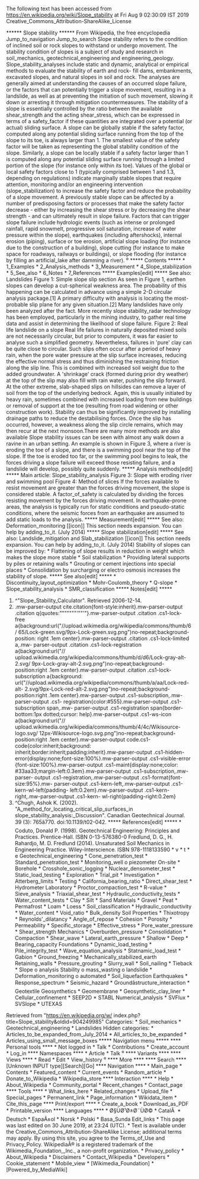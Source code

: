 The following text has been accessed from https://en.wikipedia.org/wiki/Slope_stability at Fri Aug 9 02:30:09 IST 2019
Creative_Commons_Attribution-ShareAlike_License




















****** Slope stability ******
From Wikipedia, the free encyclopedia
Jump_to_navigation Jump_to_search
Slope stability refers to the condition of inclined soil or rock slopes to
withstand or undergo movement. The stability condition of slopes is a subject
of study and research in soil_mechanics, geotechnical_engineering and
engineering_geology. Slope_stability_analyses include static and dynamic,
analytical or empirical methods to evaluate the stability of earth and rock-
fill dams, embankments, excavated slopes, and natural slopes in soil and rock.
The analyses are generally aimed at understanding the causes of an occurred
slope failure, or the factors that can potentially trigger a slope movement,
resulting in a landslide, as well as at preventing the initiation of such
movement, slowing it down or arresting it through mitigation countermeasures.
The stability of a slope is essentially controlled by the ratio between the
available shear_strength and the acting shear_stress, which can be expressed in
terms of a safety_factor if these quantities are integrated over a potential
(or actual) sliding surface. A slope can be globally stable if the safety
factor, computed along any potential sliding surface running from the top of
the slope to its toe, is always larger than 1. The smallest value of the safety
factor will be taken as representing the global stability condition of the
slope. Similarly, a slope can be locally stable if a safety factor larger than
1 is computed along any potential sliding surface running through a limited
portion of the slope (for instance only within its toe). Values of the global
or local safety factors close to 1 (typically comprised between 1 and 1.3,
depending on regulations) indicate marginally stable slopes that require
attention, monitoring and/or an engineering intervention (slope_stabilization)
to increase the safety factor and reduce the probability of a slope movement.
A previously stable slope can be affected by a number of predisposing factors
or processes that make the safety factor decrease - either by increasing the
shear stress or by decreasing the shear strength - and can ultimately result in
slope failure. Factors that can trigger slope failure include hydrologic events
(such as intense or prolonged rainfall, rapid snowmelt, progressive soil
saturation, increase of water pressure within the slope), earthquakes
(including aftershocks), internal erosion (piping), surface or toe erosion,
artificial slope loading (for instance due to the construction of a building),
slope cutting (for instance to make space for roadways, railways or buildings),
or slope flooding (for instance by filling an artificial_lake after damming a
river).
⁰
***** Contents *****
    * 1_Examples
    * 2_Analysis_methods
    * 3_Measurement
    * 4_Slope_stabilization
    * 5_See_also
    * 6_Notes
    * 7_References
***** Examples[edit] *****
See also: Landslides
Figure 1: Simple slope slip section
As seen in Figure 1, earthen slopes can develop a cut-spherical weakness area.
The probability of this happening can be calculated in advance using a simple
2-D circular analysis package.[1] A primary difficulty with analysis is
locating the most-probable slip plane for any given situation.[2] Many
landslides have only been analyzed after the fact. More recently slope
stability_radar technology has been employed, particularly in the mining
industry, to gather real time data and assist in determining the likelihood of
slope failure.
Figure 2: Real life landslide on a slope
Real life failures in naturally deposited mixed soils are not necessarily
circular, but prior to computers, it was far easier to analyse such a
simplified geometry. Nevertheless, failures in 'pure' clay can be quite close
to circular. Such slips often occur after a period of heavy rain, when the pore
water pressure at the slip surface increases, reducing the effective normal
stress and thus diminishing the restraining friction along the slip line. This
is combined with increased soil weight due to the added groundwater. A
'shrinkage' crack (formed during prior dry weather) at the top of the slip may
also fill with rain water, pushing the slip forward. At the other extreme,
slab-shaped slips on hillsides can remove a layer of soil from the top of the
underlying bedrock. Again, this is usually initiated by heavy rain, sometimes
combined with increased loading from new buildings or removal of support at the
toe (resulting from road widening or other construction work). Stability can
thus be significantly improved by installing drainage paths to reduce the
destabilising forces. Once the slip has occurred, however, a weakness along the
slip circle remains, which may then recur at the next monsoon.There are many
more methods are also available
Slope stability issues can be seen with almost any walk down a ravine in an
urban setting. An example is shown in Figure 3, where a river is eroding the
toe of a slope, and there is a swimming pool near the top of the slope. If the
toe is eroded too far, or the swimming pool begins to leak, the forces driving
a slope failure will exceed those resisting failure, and a landslide will
develop, possibly quite suddenly.
***** Analysis methods[edit] *****
Main article: Slope_stability_analysis
Figure 3: Slope with eroding river and swimming pool
Figure 4: Method of slices
If the forces available to resist movement are greater than the forces driving
movement, the slope is considered stable. A factor_of_safety is calculated by
dividing the forces resisting movement by the forces driving movement. In
earthquake-prone areas, the analysis is typically run for static conditions and
pseudo-static conditions, where the seismic forces from an earthquake are
assumed to add static loads to the analysis.
***** Measurement[edit] *****
See also: Deformation_monitoring
[[icon]] This section needs expansion. You can help by adding_to_it. (July
         2014)
***** Slope stabilization[edit] *****
See also: Landslide_mitigation and Slab_stabilization
[[icon]] This section needs expansion. You can help by adding_to_it. (July
         2014)
Stability of slopes can be improved by:
    * Flattening of slope results in reduction in weight which makes the slope
      more stable
    * Soil stabilization
    * Providing lateral supports by piles or retaining walls
    * Grouting or cement injections into special places
    * Consolidation by surcharging or electro osmosis increases the stability
      of slope.
***** See also[edit] *****
    * Discontinuity_layout_optimization
    * Mohr-Coulomb_theory
    * Q-slope
    * Slope_stability_analysis
    * SMR_classification
***** Notes[edit] *****
   1. ^"Slope_Stability_Calculator". Retrieved 2006-12-14.
   2. .mw-parser-output cite.citation{font-style:inherit}.mw-parser-output
      .citation q{quotes:"\"""\"""'""'"}.mw-parser-output .citation .cs1-lock-
      free a{background:url("//upload.wikimedia.org/wikipedia/commons/thumb/6/
      65/Lock-green.svg/9px-Lock-green.svg.png")no-repeat;background-position:
      right .1em center}.mw-parser-output .citation .cs1-lock-limited a,.mw-
      parser-output .citation .cs1-lock-registration a{background:url("//
      upload.wikimedia.org/wikipedia/commons/thumb/d/d6/Lock-gray-alt-2.svg/
      9px-Lock-gray-alt-2.svg.png")no-repeat;background-position:right .1em
      center}.mw-parser-output .citation .cs1-lock-subscription a{background:
      url("//upload.wikimedia.org/wikipedia/commons/thumb/a/aa/Lock-red-alt-
      2.svg/9px-Lock-red-alt-2.svg.png")no-repeat;background-position:right
      .1em center}.mw-parser-output .cs1-subscription,.mw-parser-output .cs1-
      registration{color:#555}.mw-parser-output .cs1-subscription span,.mw-
      parser-output .cs1-registration span{border-bottom:1px dotted;cursor:
      help}.mw-parser-output .cs1-ws-icon a{background:url("//
      upload.wikimedia.org/wikipedia/commons/thumb/4/4c/Wikisource-logo.svg/
      12px-Wikisource-logo.svg.png")no-repeat;background-position:right .1em
      center}.mw-parser-output code.cs1-code{color:inherit;background:
      inherit;border:inherit;padding:inherit}.mw-parser-output .cs1-hidden-
      error{display:none;font-size:100%}.mw-parser-output .cs1-visible-error
      {font-size:100%}.mw-parser-output .cs1-maint{display:none;color:
      #33aa33;margin-left:0.3em}.mw-parser-output .cs1-subscription,.mw-parser-
      output .cs1-registration,.mw-parser-output .cs1-format{font-size:95%}.mw-
      parser-output .cs1-kern-left,.mw-parser-output .cs1-kern-wl-left{padding-
      left:0.2em}.mw-parser-output .cs1-kern-right,.mw-parser-output .cs1-kern-
      wl-right{padding-right:0.2em}
   3. ^Chugh, Ashok K. (2002). "A_method_for_locating_critical_slip_surfaces_in
      slope_stability_analysis:_Discussion". Canadian Geotechnical Journal. 39
      (3): 765â770. doi:10.1139/t02-042.
***** References[edit] *****
    * Coduto, Donald P. (1998). Geotechnical Engineering: Principles and
      Practices. Prentice-Hall.
ISBN 0-13-576380-0
Fredlund, D. G., H. Rahardjo, M. D. Fredlund (2014). Unsaturated Soil Mechanics
in Engineering Practice. Wiley-Interscience.
ISBN 978-1118133590
    * v
    * t
    * e
Geotechnical_engineering
                                   * Cone_penetration_test
                                   * Standard_penetration_test
                                   * Monitoring_well
                                         o piezometer
                    On-site        * Borehole
                                   * Crosshole_sonic_logging
                                   * Nuclear_densometer_test
                                   * Static_load_testing
    * Exploration                  * Trial_pit
    * Investigation                * Atterberg_limits
    * Testing                      * California_bearing_ratio
                                   * Direct_shear_test
                                   * Hydrometer
                    Laboratory     * Proctor_compaction_test
                                   * R-value
                                   * Sieve_analysis
                                   * Triaxial_shear_test
                                   * Hydraulic_conductivity_tests
                                   * Water_content_tests
                                   * Clay
                                   * Silt
                                   * Sand
                    Materials      * Gravel
                                   * Peat
                                   * Permafrost
                                   * Loam
                                   * Loess
                                   * Soil_classification
                                   * Hydraulic_conductivity
                                   * Water_content
                                   * Void_ratio
                                   * Bulk_density
Soil                Properties     * Thixotropy
                                   * Reynolds'_dilatancy
                                   * Angle_of_repose
                                   * Cohesion
                                   * Porosity
                                   * Permeability
                                   * Specific_storage
                                   * Effective_stress
                                   * Pore_water_pressure
                                   * Shear_strength
                    Mechanics      * Overburden_pressure
                                   * Consolidation
                                   * Compaction
                                   * Shear_wave
                                   * Lateral_earth_pressure
                        * Shallow
                        * Deep
                        * Bearing_capacity
Foundations             * Dynamic_load_testing
                        * Pile_integrity_test
                        * Wave_equation_analysis
                        * Statnamic_load_test
                        * Gabion
                        * Ground_freezing
                        * Mechanically_stabilized_earth
Retaining_walls         * Pressure_grouting
                        * Slurry_wall
                        * Soil_nailing
                        * Tieback
                        * Slope
                              o analysis
Stability                     o mass_wasting
                              o landslide
                        * Deformation_monitoring
                              o automated
                        * Soil_liquefaction
Earthquakes             * Response_spectrum
                        * Seismic_hazard
                        * Groundâstructure_interaction
                        * Geotextile
Geosynthetics           * Geomembrane
                        * Geosynthetic_clay_liner
                        * Cellular_confinement
                        * SEEP2D
                        * STABL
Numerical_analysis      * SVFlux
                        * SVSlope
                        * UTEXAS

Retrieved from "https://en.wikipedia.org/w/
index.php?title=Slope_stability&oldid=904249985"
Categories:
    * Soil_mechanics
    * Geotechnical_engineering
    * Landslides
Hidden categories:
    * Articles_to_be_expanded_from_July_2014
    * All_articles_to_be_expanded
    * Articles_using_small_message_boxes
***** Navigation menu *****
**** Personal tools ****
    * Not logged in
    * Talk
    * Contributions
    * Create_account
    * Log_in
**** Namespaces ****
    * Article
    * Talk
⁰
**** Variants ****
**** Views ****
    * Read
    * Edit
    * View_history
⁰
**** More ****
**** Search ****
[Unknown INPUT type][Search][Go]
**** Navigation ****
    * Main_page
    * Contents
    * Featured_content
    * Current_events
    * Random_article
    * Donate_to_Wikipedia
    * Wikipedia_store
**** Interaction ****
    * Help
    * About_Wikipedia
    * Community_portal
    * Recent_changes
    * Contact_page
**** Tools ****
    * What_links_here
    * Related_changes
    * Upload_file
    * Special_pages
    * Permanent_link
    * Page_information
    * Wikidata_item
    * Cite_this_page
**** Print/export ****
    * Create_a_book
    * Download_as_PDF
    * Printable_version
**** Languages ****
    * Ø§ÙØ¹Ø±Ø¨ÙØ©
    * CatalÃ 
    * Deutsch
    * EspaÃ±ol
    * Norsk
    * Polski
    * Basa_Sunda
Edit_links
    * This page was last edited on 30 June 2019, at 23:24 (UTC).
    * Text is available under the Creative_Commons_Attribution-ShareAlike
      License; additional terms may apply. By using this site, you agree to the
      Terms_of_Use and Privacy_Policy. WikipediaÂ® is a registered trademark of
      the Wikimedia_Foundation,_Inc., a non-profit organization.
    * Privacy_policy
    * About_Wikipedia
    * Disclaimers
    * Contact_Wikipedia
    * Developers
    * Cookie_statement
    * Mobile_view
    * [Wikimedia_Foundation]
    * [Powered_by_MediaWiki]
